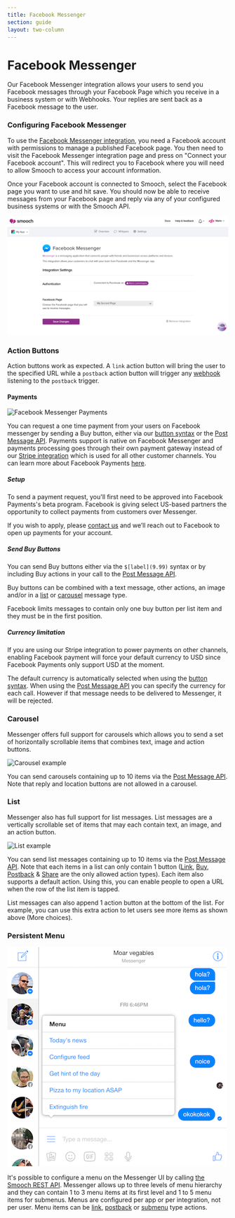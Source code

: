 ```yaml
---
title: Facebook Messenger
section: guide
layout: two-column
---
```


# Facebook Messenger

Our Facebook Messenger integration allows your users to send you Facebook messages through your Facebook Page which you receive in a business system or with Webhooks. Your replies are sent back as a Facebook message to the user.

### Configuring Facebook Messenger

To use the [Facebook Messenger integration](https://app.smooch.io/integrations/messenger), you need a Facebook account with permissions to manage a published Facebook page. You then need to visit the Facebook Messenger integration page and press on "Connect your Facebook account". This will redirect you to Facebook where you will need to allow Smooch to access your account information.

Once your Facebook account is connected to Smooch, select the Facebook page you want to use and hit save. You should now be able to receive messages from your Facebook page and reply via any of your configured business systems or with the Smooch API.

![Facebook Messenger Integration Page Settings](/images/messenger_settings.png)


### Action Buttons

Action buttons work as expected. A `link` action button will bring the user to the specified URL while a `postback` action button will trigger any [webhook](https://docs.smooch.io/rest/#webhooks) listening to the `postback` trigger.

#### Payments

![Facebook Messenger Payments](/images/messenger_payments.png)

You can request a one time payment from your users on Facebook messenger by sending a Buy button, either via our
[button syntax](https://docs.smooch.io/guide/sending-images-and-buttons-shorthand/) or the [Post Message API](https://docs.smooch.io/rest/#action-buttons). Payments support is native on Facebook Messenger and payments processing goes through their own payment gateway instead of our [Stripe integration](https://docs.smooch.io/guide/stripe-payments/) which is used for all other customer channels. You can learn more about Facebook Payments [here](https://developers.facebook.com/docs/messenger-platform/complete-guide/payments).

##### Setup

To send a payment request, you'll first need to be approved into Facebook Payments's beta program. Facebook is giving select US-based partners the opportunity to collect payments from customers over Messenger.

If you wish to apply, please [contact us](https://smooch.formstack.com/forms/payments_beta?appId=55cb872e5a894f190062fddd) and we’ll reach out to Facebook to open up payments for your account.

##### Send Buy Buttons

You can send Buy buttons either via the `$[label](9.99)` syntax or by including Buy actions in your call to the [Post Message API](https://docs.smooch.io/rest/#action-buttons).

Buy buttons can be combined with a text message, other actions, an image and/or in a [list](https://docs.smooch.io/rest/#list-message) or [carousel](https://docs.smooch.io/rest/#carousel-message) message type.

Facebook limits messages to contain only one buy button per list item and they must be in the first position.

##### Currency limitation

If you are using our Stripe integration to power payments on other channels, enabling Facebook payment will force your default currency to USD since Facebook Payments only support USD at the moment.

The default currency is automatically selected when using the [button syntax](https://docs.smooch.io/guide/sending-images-and-buttons-shorthand/). When using the [Post Message API](https://docs.smooch.io/rest/#action-buttons) you can specify the currency for each call. However if that message needs to be delivered to Messenger, it will be rejected.

### Carousel

Messenger offers full support for carousels which allows you to send a set of horizontally scrollable items that combines text, image and action buttons.

![Carousel example](http://blog.smooch.io/content/images/2016/08/carousel_demo.gif)

You can send carousels containing up to 10 items via the [Post Message API](https://docs.smooch.io/rest/#carousel-message). Note that reply and location buttons are not allowed in a carousel.

### List

Messenger also has full support for list messages. List messages are a vertically scrollable set of items that may each contain text, an image, and an action button.

![List example](https://docs.smooch.io/rest/images/list_messenger.png)

You can send list messages containing up to 10 items via the [Post Message API](https://docs.smooch.io/rest/#list-message). Note that each items in a list can only contain 1 button ([Link](https://docs.smooch.io/rest/#link), [Buy](https://docs.smooch.io/rest/#buy), [Postback](https://docs.smooch.io/rest/#postback) & [Share](https://docs.smooch.io/rest/#share) are the only allowed action types). Each item also supports a default action. Using this, you can enable people to open a URL when the row of the list item is tapped.

List messages can also append 1 action button at the bottom of the list. For example, you can use this extra action to let users see more items as shown above (More choices).



### Persistent Menu

![Facebook Messenger Persistent Menu](/images/messenger_menu.png)

It's possible to configure a menu on the Messenger UI by calling [the Smooch REST API](https://docs.smooch.io/rest/#persistent-menus). Messenger allows up to three levels of menu hierarchy and they can contain 1 to 3 menu items at its first level and 1 to 5 menu items for submenus. Menus are configured per app or per integration, not per user. Menu items can be [link](/guide/structured-messages/#link-buttons), [postback](/guide/structured-messages/#postback-buttons) or [submenu](https://docs.smooch.io/rest/#menu-items) type actions.

